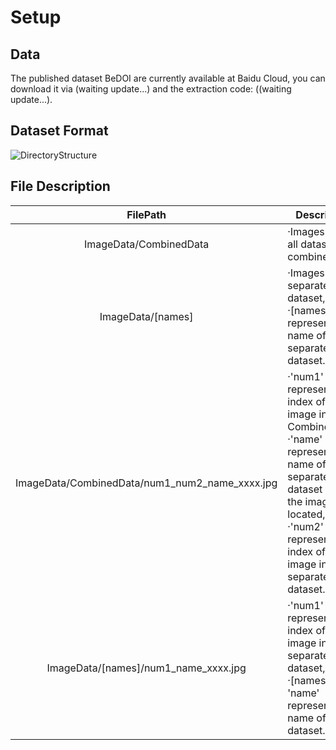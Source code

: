 # Setup
## Data
The published dataset BeDOI are currently available at Baidu Cloud, you can download it via (waiting update...) and the extraction code: ((waiting update...).

## Dataset Format
![DirectoryStructure](https://github.com/WHUHaoZhan/BeDOI/blob/main/DirectoryStructure.png)
## File Description
  | FilePath | Description |
  |    :----:   | --- |
  | ImageData/CombinedData | ·Images from all datasets combined. |
  | ImageData/[names] | ·Images from separated dataset, <br>·[names] represents the name of the separated dataset. |
  | ImageData/CombinedData/num1_num2_name_xxxx.jpg | ·'num1' represents the index of the image in the CombinedData, <br>·'name' represents the name of the separated dataset where the image is located, <br>·'num2' represents the index of the image in the separated dataset. |
  | ImageData/[names]/num1_name_xxxx.jpg | ·'num1' represents the index of the image in the separated dataset, <br>·[names] & 'name' represents the name of this dataset. |
